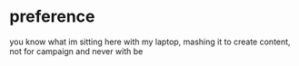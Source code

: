 # preference
you know what 
im sitting here with my laptop, mashing it to create content, 
not for campaign and never with be
